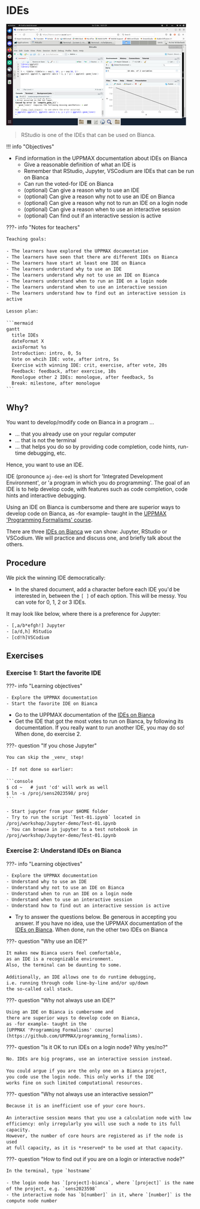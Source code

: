 # IDEs

![RStudio running on Bianca](./img/rstudio_in_action_480_x_270.png)

> RStudio is one of the IDEs that can be used on Bianca.

!!! info "Objectives"

 - Find information in the UPPMAX documentation about IDEs on Bianca
    - Give a reasonable definition of what an IDE is
    - Remember that RStudio, Jupyter, VSCodium are IDEs that can be run on Bianca
    - Can run the voted-for IDE on Bianca
    - (optional) Can give a reason why to use an IDE
    - (optional) Can give a reason why not to use an IDE on Bianca
    - (optional) Can give a reason why not to run an IDE on a login node
    - (optional) Can give a reason when to use an interactive session
    - (optional) Can find out if an interactive session is active

???- info "Notes for teachers"

    Teaching goals:

    - The learners have explored the UPPMAX documentation
    - The learners have seen that there are different IDEs on Bianca
    - The learners have start at least one IDE on Bianca
    - The learners understand why to use an IDE
    - The learners understand why not to use an IDE on Bianca
    - The learners understand when to run an IDE on a login node
    - The learners understand when to use an interactive session
    - The learners understand how to find out an interactive session is active

    Lesson plan:

    ```mermaid
    gantt
      title IDEs
      dateFormat X
      axisFormat %s
      Introduction: intro, 0, 5s
      Vote on whcih IDE: vote, after intro, 5s
      Exercise with winning IDE: crit, exercise, after vote, 20s
      Feedback: feedback, after exercise, 10s
      Monologue other 2 IDEs: monologue, after feedback, 5s
      Break: milestone, after monologue
    ```

## Why?

You want to develop/modify code on Bianca in a program ...

- ... that you already use on your regular computer
- ... that is not the terminal
- ... that helps you do so by providing code completion,
      code hints, run-time debugging, etc.

Hence, you want to use an IDE.

IDE (pronounce `aj-dee-ee`) is short for 'Integrated Development Environment',
or 'a program in which you do programming'.
The goal of an IDE is to help develop code, with features
such as code completion, code hints and interactive debugging.

Using an IDE on Bianca is cumbersome and
there are superior ways to develop code on Bianca,
as -for example- taught in the
[UPPMAX 'Programming Formalisms' course](https://github.com/UPPMAX/programming_formalisms).

There are three [IDEs on Bianca](http://docs.uppmax.uu.se/cluster_guides/ides_on_bianca/)
we can show: Jupyter, RStudio or VSCodium.
We will practice and discuss one, and briefly talk about the others.


## Procedure

We pick the winning IDE democratically:

- In the shared document, add a character before each IDE you'd be interested
  in, between the `[ ]` of each option. This will be messy.
  You can vote for 0, 1, 2 or 3 IDEs.

It may look like below, where there is a preference for Jupyter:

```
- [,a/b*efgh!] Jupyter
- [a/d,h] RStudio
- [cd!h]VSCodium
```

## Exercises

### Exercise 1: Start the favorite IDE

???- info "Learning objectives"

    - Explore the UPPMAX documentation
    - Start the favorite IDE on Bianca

- Go to the UPPMAX documentation of the [IDEs on Bianca](http://docs.uppmax.uu.se/cluster_guides/ides_on_bianca/)
- Get the IDE that got the most votes to run on Bianca, by following
  its documentation. If you really want to run another IDE,
  you may do so! When done, do exercise 2.

???- question "If you chose Jupyter"

    You can skip the _venv_ step!

    - If not done so earlier:

    ```console
    $ cd ~   # just 'cd' will work as well
    $ ln -s /proj/sens2023598/ proj
    ```
     
    - Start jupyter from your $HOME folder
    - Try to run the script `Test-01.ipynb` located in /proj/workshop/Jupyter-demo/Test-01.ipynb
    - You can browse in jupyter to a test notebook in /proj/workshop/Jupyter-demo/Test-01.ipynb

### Exercise 2: Understand IDEs on Bianca

???- info "Learning objectives"

    - Explore the UPPMAX documentation
    - Understand why to use an IDE
    - Understand why not to use an IDE on Bianca
    - Understand when to run an IDE on a login node
    - Understand when to use an interactive session
    - Understand how to find out an interactive session is active


- Try to answer the questions below.
  Be generous in accepting you answer.
  If you have no idea, use the UPPMAX documentation of the [IDEs on Bianca](http://docs.uppmax.uu.se/cluster_guides/ides_on_bianca/).
  When done, run the other two IDEs on Bianca

???- question "Why use an IDE?"

    It makes new Bianca users feel comfortable,
    as an IDE is a recognizable environment.
    Also, the terminal can be daunting to some.

    Additionally, an IDE allows one to do runtime debugging,
    i.e. running through code line-by-line and/or up/down
    the so-called call stack.

???- question "Why not always use an IDE?"

    Using an IDE on Bianca is cumbersome and
    there are superior ways to develop code on Bianca,
    as -for example- taught in the 
    [UPPMAX 'Programming Formalisms' course](https://github.com/UPPMAX/programming_formalisms).

???- question "Is it OK to run IDEs on a login node? Why yes/no?"

    No. IDEs are big programs, use an interactive session instead.

    You could argue if you are the only one on a Bianca project,
    you code use the login node. This only works if the IDE
    works fine on such limited computational resources.

???- question "Why not always use an interactive session?"

    Because it is an inefficient use of your core hours.

    An interactive session means that you use a calculation node with low
    efficiency: only irregularly you will use such a node to its full
    capacity. 
    However, the number of core hours are registered as if the node is used
    at full capacity, as it is *reserved* to be used at that capacity.

???- question "How to find out if you are on a login or interactive node?"

    In the terminal, type `hostname`

    - the login node has `[project]-bianca`, where `[project]` is the name of the project, e.g. `sens2023598`
    - the interactive node has `b[number]` in it, where `[number]` is the compute node number
